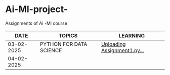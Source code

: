 # Ai-Ml-project-
Assignments of Ai -Ml course

|DATE    | TOPICS   |  LEARNING |
|--------|----------|-----------|
|03-02-2025|PYTHON FOR DATA SCIENCE|[Uploading Assignment1.py…]()
|04-02-2025||




